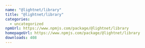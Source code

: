 ```yaml
---
name: "@lightnet/library"
title: "@lightnet/library"
categories:
  - uncategorized
npmUrl: https://www.npmjs.com/package/@lightnet/library
homepageUrl: https://www.npmjs.com/package/@lightnet/library
downloads: 408
---
```

